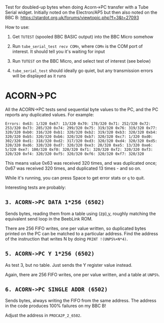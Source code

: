 Test for doubled-up bytes when doing Acorn->PC transfer with a Tube
Serial widget. Initially noted on the Electron/AP5 but then also noted
on the BBC B: https://stardot.org.uk/forums/viewtopic.php?f=3&t=27093

How to use:

1. Get `TUTEST` (spooled BBC BASIC output) into the BBC Micro somehow

2. Run `tube_serial_test recv COMn`, where `COMn` is the COM port of
   interest. It should tell you it's waiting for input
   
3. Run `TUTEST` on the BBC Micro, and select test of interest (see
   below)

4. `tube_serial_test` should ideally go quiet, but any transmission
   errors will be displayed as it runs

# ACORN->PC

All the ACORN->PC tests send sequential byte values to the PC, and the
PC reports any duplicated values. For example:

    Errors: 0x63: 1/320 0x67: 13/320 0x70: 178/320 0x71: 252/320 0x72: 253/320 0x73: 285/320 0x74: 299/320 0x75: 319/320 0x76: 319/320 0x77: 320/320 0xb0: 316/320 0xb1: 320/320 0xb2: 319/320 0xb3: 320/320 0xb4: 320/320 0xb5: 320/320 0xb6: 320/320 0xb7: 320/320 0xc7: 1/320 0xd0: 302/320 0xd1: 318/320 0xd2: 317/320 0xd3: 320/320 0xd4: 320/320 0xd5: 320/320 0xd6: 320/320 0xd7: 320/320 0xe3: 20/320 0xe5: 13/320 0xe6: 5/320 0xe7: 100/320 0xf0: 320/320 0xf1: 320/320 0xf2: 320/320 0xf3: 320/320 0xf4: 320/320 0xf5: 320/320 0xf6: 320/320 0xf7: 320/320
	
This means value 0x63 was received 320 times, and was duplicated once;
0x67 was received 320 times, and duplicated 13 times - and so on.

While it's running, you can press Space to get error stats or `q` to
quit.

Interesting tests are probably:

## `3. ACORN->PC DATA 1*256 (6502)`

Sends bytes, reading them from a table using (zp),y, roughly matching
the equivalent send loop in the BeebLink ROM.

There are 256 FIFO writes, one per value written, so duplicated bytes
printed on the PC can be matched to a particular address. Find the
address of the instruction that writes N by doing `PRINT
!(UNPS%+N*4)`.

## `5. ACORN->PC Y 1*256 (6502)`

As test 3, but no table. Just sends the Y register value instead.

Again, there are 256 FIFO writes, one per value written, and a table
at `UNPS%`.

## `6. ACORN->PC SINGLE ADDR (6502)`

Sends bytes, always writing the FIFO from the same address. The address in the code produces 100% failures on my BBC B!

Adjust the address in `PROCA2P_2_6502`.
